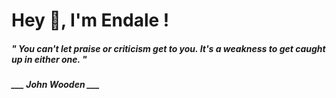 <h1 title="head"> Hey 👋, I'm Endale !</h1>

**<h5><i>" You can't let praise or criticism get to you. It's a weakness to get caught up in either one. "</i></h5>**

*<b>___ John Wooden ___</b>*
